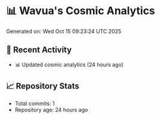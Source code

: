 # 📊 Wavua's Cosmic Analytics
Generated on: Wed Oct 15 09:23:24 UTC 2025

## 🚀 Recent Activity
- 📊 Updated cosmic analytics (24 hours ago)
## 📈 Repository Stats
- Total commits: 1
- Repository age: 24 hours ago
